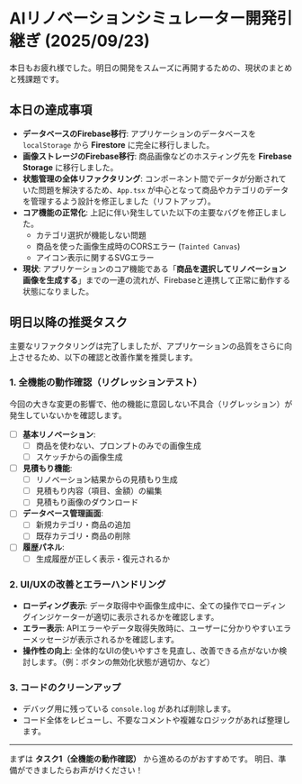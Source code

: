 # AIリノベーションシミュレーター開発引継ぎ (2025/09/23)

本日もお疲れ様でした。明日の開発をスムーズに再開するための、現状のまとめと残課題です。

## 本日の達成事項

- **データベースのFirebase移行**: アプリケーションのデータベースを `localStorage` から **Firestore** に完全に移行しました。
- **画像ストレージのFirebase移行**: 商品画像などのホスティング先を **Firebase Storage** に移行しました。
- **状態管理の全体リファクタリング**: コンポーネント間でデータが分断されていた問題を解決するため、`App.tsx` が中心となって商品やカテゴリのデータを管理するよう設計を修正しました（リフトアップ）。
- **コア機能の正常化**: 上記に伴い発生していた以下の主要なバグを修正しました。
    - カテゴリ選択が機能しない問題
    - 商品を使った画像生成時のCORSエラー (`Tainted Canvas`)
    - アイコン表示に関するSVGエラー
- **現状**: アプリケーションのコア機能である「**商品を選択してリノベーション画像を生成する**」までの一連の流れが、Firebaseと連携して正常に動作する状態になりました。

## 明日以降の推奨タスク

主要なリファクタリングは完了しましたが、アプリケーションの品質をさらに向上させるため、以下の確認と改善作業を推奨します。

### 1. 全機能の動作確認（リグレッションテスト）

今回の大きな変更の影響で、他の機能に意図しない不具合（リグレッション）が発生していないかを確認します。

- [ ] **基本リノベーション**:
    - [ ] 商品を使わない、プロンプトのみでの画像生成
    - [ ] スケッチからの画像生成
- [ ] **見積もり機能**:
    - [ ] リノベーション結果からの見積もり生成
    - [ ] 見積もり内容（項目、金額）の編集
    - [ ] 見積もり画像のダウンロード
- [ ] **データベース管理画面**:
    - [ ] 新規カテゴリ・商品の追加
    - [ ] 既存カテゴリ・商品の削除
- [ ] **履歴パネル**:
    - [ ] 生成履歴が正しく表示・復元されるか

### 2. UI/UXの改善とエラーハンドリング

- **ローディング表示**: データ取得中や画像生成中に、全ての操作でローディングインジケーターが適切に表示されるかを確認します。
- **エラー表示**: APIエラーやデータ取得失敗時に、ユーザーに分かりやすいエラーメッセージが表示されるかを確認します。
- **操作性の向上**: 全体的なUIの使いやすさを見直し、改善できる点がないか検討します。（例：ボタンの無効化状態が適切か、など）

### 3. コードのクリーンアップ

- デバッグ用に残っている `console.log` があれば削除します。
- コード全体をレビューし、不要なコメントや複雑なロジックがあれば整理します。

---

まずは **タスク1（全機能の動作確認）** から進めるのがおすすめです。
明日、準備ができましたらお声がけください！
